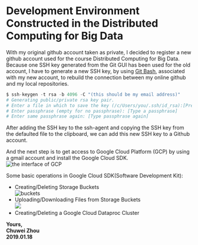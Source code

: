 # Development Environment Constructed in the Distributed Computing for Big Data                                                                                             
With my original github account taken as private, I decided to register a new github account used for the course Distributed Computing for Big Data. Because one SSH key generated from the Git GUI has been used for the old account, I have to generate a new SSH key, by using [Git Bash](https://help.github.com/articles/connecting-to-github-with-ssh/), associated with my new account, to rebuild the connection between my online github and my local repositories.                              

```python
$ ssh-keygen -t rsa -b 4096 -C "(this should be my email address)"
# Generating public/private rsa key pair.
# Enter a file in which to save the key (/c/Users/you/.ssh/id_rsa):[Press enter]
# Enter passphrase (empty for no passphrase): [Type a passphrase]
# Enter same passphrase again: [Type passphrase again]
```
               
After adding the SSH key to the ssh-agent and copying the SSH key from the defaulted file to the clipboard, we can add this new SSH key to a Github account.                
                   
And the next step is to get access to Google Cloud Platform (GCP) by using a gmail account and install the Google Cloud SDK.              
![the interface of GCP](https://github.com/zhouchw5/Course_study_uk.github.io/blob/master/GCP.png)              
                     
Some basic operations in Google Cloud SDK(Software Development Kit):
- Creating/Deleting Storage Buckets                 
![buckets](https://github.com/zhouchw5/Course_study_uk.github.io/blob/development-environment-constructing-in-Big-Data-course/buckets.png)          
- Uploading/Downloading Files from Storage Buckets              
![](https://github.com/zhouchw5/Course_study_uk.github.io/blob/development-environment-constructing-in-Big-Data-course/file.png)        
- Creating/Deleting a Google Cloud Dataproc Cluster


                  
                    
                    

                      
**Yours,**                
**Chuwei Zhou**                    
**2019.01.18**                                 
